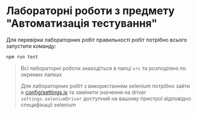 # Лабораторні роботи з предмету "Автоматизація тестування"

Для перевірки лабораторних робіт правильності робіт потрібно всього запустити команду:

```bash
npm run test
```

> Всі лабораторні роботи знаходіться в папці ```src``` та розподілені по окремих папках  
>   
> Для лабораторних робіт з використанням selenium потрібно зайти в [config/settings.js](config/settings.js) та замінити значення на driver ```settings.seleniumDriver``` доступний на вашому пристрої відповідно специфікації selenium
